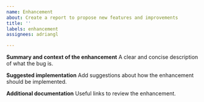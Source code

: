 ```yaml
---
name: Enhancement
about: Create a report to propose new features and improvements
title: ''
labels: enhancement
assignees: adriangl

---
```


**Summary and context of the enhancement**
A clear and concise description of what the bug is.

**Suggested implementation**
Add suggestions about how the enhancement should be implemented.

**Additional documentation**
Useful links to review the enhancement.